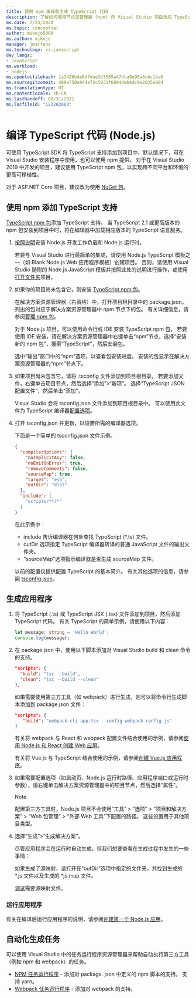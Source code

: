 ```yaml
---
title: 使用 npm 编译和生成 TypeScript 代码
description: 了解如何使用节点包管理器 (npm) 向 Visual Studio 项目添加 TypeScript 支持。
ms.date: 7/23/2020
ms.topic: conceptual
author: mikejo5000
ms.author: mikejo
manager: jmartens
ms.technology: vs-javascript
dev_langs:
- JavaScript
ms.workload:
- nodejs
ms.openlocfilehash: 1a3426b4e8d7dae3b7585a47dca9e98a8cbc14a6
ms.sourcegitcommit: 409a750a944a72c5931f6094deb4dc9a2635a984
ms.translationtype: HT
ms.contentlocale: zh-CN
ms.lasthandoff: 08/31/2021
ms.locfileid: "123262083"
---
```

# <a name="compile-typescript-code-nodejs"></a>编译 TypeScript 代码 (Node.js)

可使用 TypeScript SDK 将 TypeScript 支持添加到项目中，默认情况下，可在 Visual Studio 安装程序中使用，也可以使用 npm 提供。 对于在 Visual Studio 2019 中开发的项目，建议使用 TypeScript npm 包，以实现跨不同平台和环境的更高可移植性。

对于 ASP.NET Core 项目，建议改为使用 [NuGet 包](../javascript/compile-typescript-code-nuget.md)。

## <a name="add-typescript-support-using-npm"></a>使用 npm 添加 TypeScript 支持

[TypeScript npm 包](https://www.npmjs.com/package/typescript)添加 TypeScript 支持。 当 TypeScript 2.1 或更高版本的 npm 包安装到项目中时，将在编辑器中加载相应版本的 TypeScript 语言服务。

1. [按照说明](../ide/quickstart-nodejs.md?toc=%252fvisualstudio%252fjavascript%252ftoc.json)安装 Node.js 开发工作负载和 Node.js 运行时。

   若要与 Visual Studio 进行最简单的集成，请使用 Node.js TypeScript 模板之一（如 Blank Node.js Web 应用程序模板）创建项目。 否则，请使用 Visual Studio 随附的 Node.js JavaScript 模板并按照此处的说明进行操作，或使用[打开文件夹](../javascript/develop-javascript-code-without-solutions-projects.md)项目。

1. 如果你的项目尚未包含它，则安装 [TypeScript npm 包](https://www.npmjs.com/package/typescript)。

   在解决方案资源管理器（右窗格）中，打开项目根目录中的 package.json。 列出的包对应于解决方案资源管理器中 npm 节点下的包。 有关详细信息，请参阅[管理 npm 包](../javascript/npm-package-management.md)。

   对于 Node.js 项目，可以使用命令行或 IDE 安装 TypeScript npm 包。 若要使用 IDE 安装，请在解决方案资源管理器中右键单击“npm”节点，选择“安装新的 npm 包”，搜索“TypeScript”，然后安装包。

   选中“输出”窗口中的“npm”选项，以查看包安装进度。 安装的包显示在解决方案资源管理器的“npm”节点下。

1. 如果项目尚未包含它，请将 .tsconfig 文件添加到项目根目录。 若要添加文件，右键单击项目节点，然后选择“添加”>“新项”。 选择“TypeScript JSON 配置文件”，然后单击“添加”。

   Visual Studio 会将 tsconfig.json 文件添加到项目根目录中。 可以使用此文件为 TypeScript 编译器[配置选项](https://www.typescriptlang.org/docs/handbook/tsconfig-json.html)。

1. 打开 tsconfig.json 并更新，以设置所需的编译器选项。

   下面是一个简单的 tsconfig.json 文件示例。

   ```json
   {
     "compilerOptions": {
       "noImplicitAny": false,
       "noEmitOnError": true,
       "removeComments": false,
       "sourceMap": true,
       "target": "es5",
       "outDir": "dist"
     },
     "include": [
       "scripts/**/*"
     ]
   }
   ```

   在此示例中：
   - include 告诉编译器在何处查找 TypeScript (*.ts) 文件。
   - outDir 选项指定 TypeScript 编译器转译的普通 JavaScript 文件的输出文件夹。
   - “sourceMap”选项指示编译器是否生成 sourceMap 文件。

   以前的配置仅提供配置 TypeScript 的基本简介。 有关其他选项的信息，请参阅 [tsconfig.json](https://www.typescriptlang.org/docs/handbook/tsconfig-json.html)。

## <a name="build-the-application"></a>生成应用程序

1. 将 TypeScript (.ts) 或 TypeScript JSX (.tsx) 文件添加到项目，然后添加 TypeScript 代码。 有关 TypeScript 的简单示例，请使用以下内容：

   ```typescript
   let message: string = 'Hello World';
   console.log(message);
   ```

1. 在 package.json 中，使用以下脚本添加对 Visual Studio build 和 clean 命令的支持。

   ```json
   "scripts": {
     "build": "tsc --build",
     "clean": "tsc --build --clean"
   },
   ```

   如果需要使用第三方工具（如 webpack）进行生成，则可以将命令行生成脚本添加到 package.json 文件：

   ```json
   "scripts": {
      "build": "webpack-cli app.tsx --config webpack-config.js"
   }
   ```

   有关将 webpack 与 React 和 webpack 配置文件结合使用的示例，请参阅[使用 Node.js 和 React 创建 Web 应用](../javascript/tutorial-nodejs-with-react-and-jsx.md)。

   有关将 Vue.js 与 TypeScript 结合使用的示例，请参阅[创建 Vue.js 应用程序](/javascript/create-application-with-vuejs)。

1. 如果需要配置选项（如启动页、Node.js 运行时路径、应用程序端口或运行时参数），请右键单击解决方案资源管理器中的项目节点，然后选择“属性”。

   >[!NOTE]
   > 配置第三方工具时，Node.js 项目不会使用“工具” > “选项” > “项目和解决方案” > “Web 包管理” > “外部 Web 工具”下配置的路径。 这些设置用于其他项目类型。

1. 选择“生成”>“生成解决方案”。

   尽管应用程序会在运行时自动生成，但我们想要查看在生成过程中发生的一些事情：

   如果生成了源映射，请打开在“outDir”选项中指定的文件夹，并找到生成的 \*.js 文件以及生成的 \*js.map 文件。

   [调试](../javascript/debug-nodejs.md)需要源映射文件。

### <a name="run-the-application"></a>运行应用程序

有关在编译后运行应用程序的说明，请参阅[创建第一个 Node.js 应用](../ide/quickstart-nodejs.md?toc=%252fvisualstudio%252fjavascript%252ftoc.json#run-the-app)。

## <a name="automate-build-tasks"></a>自动化生成任务

可以使用 Visual Studio 中的任务运行程序资源管理器来帮助自动执行第三方工具（例如 npm 和 webpack）的任务。

- [NPM 任务运行程序](https://marketplace.visualstudio.com/items?itemName=MadsKristensen.NPMTaskRunner) - 添加对 package. json 中定义的 npm 脚本的支持。 支持 yarn。
- [Webpack 任务运行程序](https://marketplace.visualstudio.com/items?itemName=MadsKristensen.WebPackTaskRunner) - 添加对 webpack 的支持。
